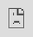 ```yaml
---
date created: 2022-07-03
date modified: 2023-03-14
title: 🎥 我的PPT
---
```


up:: [[🍀 花园导览]]

>[!INFO] 提示  
> 测试一下。在网站中嵌入ppt的体验如何。可以鼠标移到左下角将其最大化。

<iframe border=0 frameborder=0 src="https://slides.oldwinter.top/" allow="fullscreen" style="position: absolute; top: 0px; left: 0px; height: 100%; width: 100%; z-index: 999;"></iframe>
